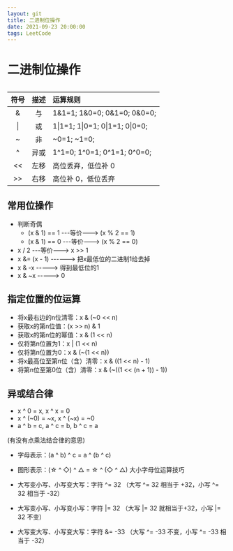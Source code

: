 ```yaml
---
layout: git
title: 二进制位操作
date: 2021-09-23 20:00:00
tags: LeetCode
---
```


# 二进制位操作
###### 
| 符号 | 描述 | 运算规则 |
| :-: | :-: | :-- |
| &  | 与 | 1&1=1; 1&0=0; 0&1=0; 0&0=0; |
| \| | 或 | 1\|1=1; 1\|0=1; 0\|1=1; 0\|0=0; |
| ~ | 非 | ~0=1; ~1=0; |
| ^ | 异或 | 1\^1=0; 1\^0=1; 0\^1=1; 0\^0=0; |
| << | 左移 | 高位丢弃，低位补 0 |
| >> | 右移 | 高位补 0，低位丢弃 |

## 常用位操作
* 判断奇偶
    * (x & 1) == 1 ---等价---> (x % 2 == 1)
    * (x & 1) == 0 ---等价---> (x % 2 == 0)
* x / 2 ---等价---> x >> 1
* x &= (x - 1) ------> 把x最低位的二进制1给去掉
* x & -x -----> 得到最低位的1
* x & ~x -----> 0
## 指定位置的位运算
* 将x最右边的n位清零：x & (~0 << n)
* 获取x的第n位值：(x >> n) & 1
* 获取x的第n位的幂值：x & (1 << n)
* 仅将第n位置为1：x | (1 << n)
* 仅将第n位置为0：x & (~(1 << n))
* 将x最高位至第n位（含）清零：x & ((1 << n) - 1)
* 将第n位至第0位（含）清零：x & (~((1 << (n + 1)) - 1))

## 异或结合律
* x ^ 0 = x, x ^ x = 0
* x ^ (~0) = ~x, x ^ (~x) = ~0
* a ^ b = c, a ^ c = b, b ^ c = a

(有没有点乘法结合律的意思)
* 字母表示：(a ^ b) ^ c = a ^ (b ^ c)
* 图形表示：(☆ ^ ◇) ^ △ = ☆ ^ (◇ ^ △)
大小字母位运算技巧


* 大写变小写、小写变大写：字符 ^= 32 （大写 ^= 32 相当于 +32，小写 ^= 32 相当于 -32）
* 大写变小写、小写变小写：字符 |= 32 （大写 |= 32 就相当于+32，小写 |= 32 不变）
* 大写变大写、小写变大写：字符 &= -33 （大写 ^= -33 不变，小写 ^= -33 相当于 -32）
